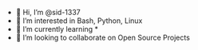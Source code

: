 - 👋 Hi, I’m @sid-1337
- 👀 I’m interested in Bash, Python, Linux 
- 🌱 I’m currently learning *
- 💞️ I’m looking to collaborate on Open Source Projects

<!---
sid-1337/sid-1337 is a ✨ special ✨ repository because its `README.md` (this file) appears on your GitHub profile.
You can click the Preview link to take a look at your changes.
--->
